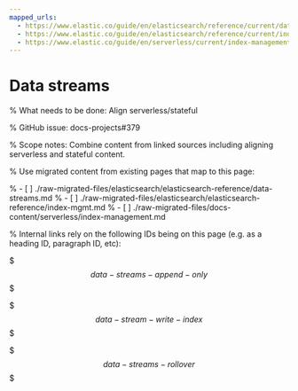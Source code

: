 ```yaml
---
mapped_urls:
  - https://www.elastic.co/guide/en/elasticsearch/reference/current/data-streams.html
  - https://www.elastic.co/guide/en/elasticsearch/reference/current/index-mgmt.html#manage-data-streams
  - https://www.elastic.co/guide/en/serverless/current/index-management.html#index-management-manage-data-streams
---
```


# Data streams

% What needs to be done: Align serverless/stateful

% GitHub issue: docs-projects#379

% Scope notes: Combine content from linked sources including aligning serverless and stateful content.

% Use migrated content from existing pages that map to this page:

% - [ ] ./raw-migrated-files/elasticsearch/elasticsearch-reference/data-streams.md
% - [ ] ./raw-migrated-files/elasticsearch/elasticsearch-reference/index-mgmt.md
% - [ ] ./raw-migrated-files/docs-content/serverless/index-management.md

% Internal links rely on the following IDs being on this page (e.g. as a heading ID, paragraph ID, etc):

$$$data-streams-append-only$$$

$$$data-stream-write-index$$$

$$$data-streams-rollover$$$
